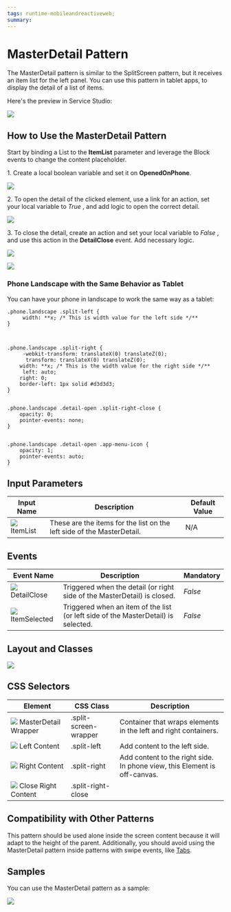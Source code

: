 ```yaml
---
tags: runtime-mobileandreactiveweb;  
summary: 
---
```


# MasterDetail Pattern

The MasterDetail pattern is similar to the SplitScreen pattern, but it receives an item list for the left panel. You can use this pattern in tablet apps, to display the detail of a list of items.

Here's the preview in Service Studio:

![](images/Pasted_image_at_2017_05_10_04_53_PM.png)

## How to Use the MasterDetail Pattern

Start by binding a List to the **ItemList** parameter and leverage the Block events to change the content placeholder.

1\. Create a local boolean variable and set it on **OpenedOnPhone**.

![](images/MasterDetail_list_open.png)

2\. To open the detail of the clicked element, use a link for an action, set your local variable to _True_ , and add logic to open the correct detail.

![](images/MasterDetail_assignments.png)

3\. To close the detail, create an action and set your local variable to _False_ , and use this action in the **DetailClose** event. Add necessary logic.

![](images/MasterDetail_close_detail.png)

![](images/MasterDetail_list_open_false.png)

### Phone Landscape with the Same Behavior as Tablet

You can have your phone in landscape to work the same way as a tablet:

    
    
    .phone.landscape .split-left {
         width: **x; /* This is width value for the left side */**
    }
    
    
    
    .phone.landscape .split-right {
         -webkit-transform: translateX(0) translateZ(0);
          transform: translateX(0) translateZ(0);
        width: **x; /* This is the width value for the right side */**
         left: auto;
        right: 0;
        border-left: 1px solid #d3d3d3;
    }
    
    
    .phone.landscape .detail-open .split-right-close {
        opacity: 0;
        pointer-events: none;
    }
    
    
    .phone.landscape .detail-open .app-menu-icon {
        opacity: 1;
        pointer-events: auto;
    }
    
    

## Input Parameters

**Input Name** |  **Description** |  **Default Value**  
---|---|---  
![](images/input.png) ItemList  |  These are the items for the list on the left side of the MasterDetail.  |  N/A  
  
## Events

**Event Name** |  **Description** |  **Mandatory**  
---|---|---  
![](images/Event.png) DetailClose  |  Triggered when the detail (or right side of the MasterDetail) is closed.  |  _False_  
![](images/Event.png) ItemSelected  |  Triggered when an item of the list (or left side of the MasterDetail) is selected.  |  _False_  
  
## Layout and Classes

![](images/MasterDetail_layout.png)

## CSS Selectors

**Element** |  **CSS Class** |  **Description**  
---|---|---  
![](images/css_selector.png) MasterDetail Wrapper  |  .split-screen-wrapper  |  Container that wraps elements in the left and right containers.  
![](images/css_selector.png) Left Content  |  .split-left  |  Add content to the left side.  
![](images/css_selector.png) Right Content  |  .split-right  |  Add content to the right side. In phone view, this Element is off-canvas.  
![](images/css_selector.png) Close Right Content  |  .split-right-close  |  
  
## Compatibility with Other Patterns

This pattern should be used alone inside the screen content because it will adapt to the height of the parent. Additionally, you should avoid using the MasterDetail pattern inside patterns with swipe events, like [Tabs](<tabs.md>).

## Samples

You can use the MasterDetail pattern as a sample:

![](images/MasterDetail-Sample-1.PNG)
